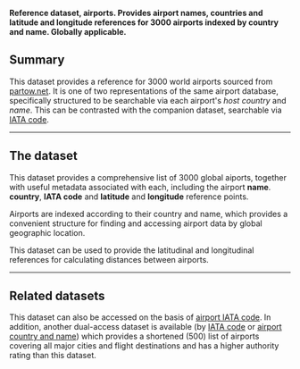 **Reference dataset, airports. Provides airport names, countries and
latitude and longitude references for 3000 airports indexed by country
and name. Globally applicable.**

## Summary

This dataset provides a reference for 3000 world airports sourced from
[partow.net](http://www.partow.net/miscellaneous/airportdatabase/). It
is one of two representations of the same airport database, specifically
structured to be searchable via each airport's *host country* and
*name*. This can be contrasted with the companion dataset, searchable
via [IATA code](All_airports_by_code).

-----

## The dataset

This dataset provides a comprehensive list of 3000 global aiports,
together with useful metadata associated with each, including the
airport **name**. **country**, **IATA code** and **latitude** and
**longitude** reference points.

Airports are indexed according to their country and name, which provides
a convenient structure for finding and accessing airport data by global
geographic location.

This dataset can be used to provide the latitudinal and longitudinal
references for calculating distances between airports.

-----

## Related datasets

This dataset can also be accessed on the basis of [airport IATA
code](All_airports_by_code). In addition, another dual-access dataset is
available (by [IATA code](Airports_by_Code) or [airport country and
name](Airports_by_country)) which provides a shortened (500) list of
airports covering all major cities and flight destinations and has a
higher authority rating than this dataset.
